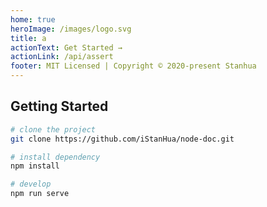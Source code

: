 ```yaml
---
home: true
heroImage: /images/logo.svg
title: a
actionText: Get Started →
actionLink: /api/assert
footer: MIT Licensed | Copyright © 2020-present Stanhua
---
```


## Getting Started

```bash
# clone the project
git clone https://github.com/iStanHua/node-doc.git

# install dependency
npm install

# develop
npm run serve
```